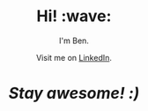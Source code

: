 <h1 align='center'> Hi! :wave:</h1>
<p align='center'>
I'm Ben.
</p>
<p align='center'>Visit me on <a href="https://www.linkedin.com/in/benediktbenz/">LinkedIn</a>.</p>

<h1 align='center'><i>Stay awesome! :)</i></h1>
